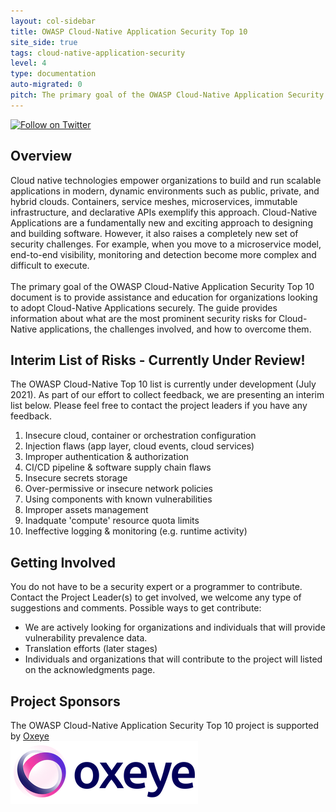 ```yaml
---
layout: col-sidebar
title: OWASP Cloud-Native Application Security Top 10
site_side: true
tags: cloud-native-application-security
level: 4
type: documentation
auto-migrated: 0
pitch: The primary goal of the OWASP Cloud-Native Application Security Top 10 document is to provide assistance and education for organizations looking to adopt Cloud-Native Applications securely. The guide provides information about what are the most prominent security risks for Cloud-Native applications, the challenges involved, and how to overcome them.
---
```

[![Follow on Twitter](https://img.shields.io/twitter/follow/owaspcloudnati1?label=Follow%20%40owaspcloudnati1&style=social)](https://twitter.com/owaspcloudnati1)
## Overview
Cloud native technologies empower organizations to build and run scalable applications in modern, dynamic environments such as public, private, and hybrid clouds. Containers, service meshes, microservices, immutable infrastructure, and declarative APIs exemplify this approach. Cloud-Native Applications are a fundamentally new and exciting approach to designing and building software. However, it also raises a completely new set of security challenges. For example, when you move to a microservice model, end-to-end visibility, monitoring and detection become more complex and difficult to execute.
<br>
<br>
The primary goal of the OWASP Cloud-Native Application Security Top 10 document is to provide assistance and education for organizations looking to adopt Cloud-Native Applications securely. The guide provides information about what are the most prominent security risks for Cloud-Native applications, the challenges involved, and how to overcome them.

## Interim List of Risks - Currently Under Review!

The OWASP Cloud-Native Top 10 list is currently under development (July 2021). As part of our effort to collect feedback, we are presenting an interim list below. Please feel free to contact the project leaders if you have any feedback. 

 1. Insecure cloud, container or orchestration configuration
 2. Injection flaws (app layer, cloud events, cloud services)
 3. Improper authentication & authorization
 4. CI/CD pipeline & software supply chain flaws
 5. Insecure secrets storage
 6. Over-permissive or insecure network policies
 7. Using components with known vulnerabilities
 8. Improper assets management
 9. Inadquate 'compute' resource quota limits
 10. Ineffective logging & monitoring (e.g. runtime activity)

## Getting Involved
You do not have to be a security expert or a programmer to contribute. Contact the Project Leader(s) to get involved, we welcome any type of suggestions and comments. Possible ways to get contribute:
 * We are actively looking for organizations and individuals that will provide vulnerability prevalence data.
 * Translation efforts (later stages)
 * Individuals and organizations that will contribute to the project will listed on the acknowledgments page.

## Project Sponsors
The OWASP Cloud-Native Application Security Top 10 project is supported by [Oxeye](https://oxeye.io)
<br>
[![Oxeye](assets/images/oxeye_logo.png)](https://oxeye.io/)
